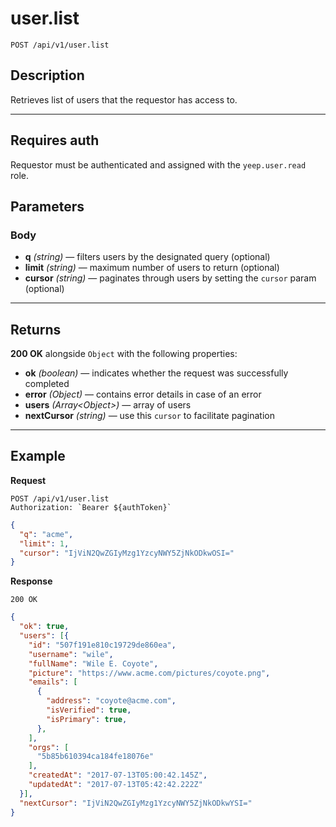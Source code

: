 # user.list

`POST /api/v1/user.list`

## Description

Retrieves list of users that the requestor has access to.

***

## Requires auth

Requestor must be authenticated and assigned with the `yeep.user.read` role.

## Parameters

### Body

- **q** _(string)_ — filters users by the designated query (optional)
- **limit** _(string)_ — maximum number of users to return (optional)
- **cursor** _(string)_ — paginates through users by setting the `cursor` param (optional)

***

## Returns

**200 OK** alongside `Object` with the following properties:

- **ok** _(boolean)_ — indicates whether the request was successfully completed
- **error** _(Object)_ — contains error details in case of an error
- **users** _(Array\<Object>)_ — array of users
- **nextCursor** _(string)_ — use this `cursor` to facilitate pagination

***

## Example

**Request**

```
POST /api/v1/user.list
Authorization: `Bearer ${authToken}`
```

``` json
{
  "q": "acme",
  "limit": 1,
  "cursor": "IjViN2QwZGIyMzg1YzcyNWY5ZjNkODkwOSI="
}
```

**Response**

`200 OK`

``` json
{
  "ok": true,
  "users": [{
    "id": "507f191e810c19729de860ea",
    "username": "wile",
    "fullName": "Wile E. Coyote",
    "picture": "https://www.acme.com/pictures/coyote.png",
    "emails": [
      {
        "address": "coyote@acme.com",
        "isVerified": true,
        "isPrimary": true,
      },
    ],
    "orgs": [
      "5b85b610394ca184fe18076e"
    ],
    "createdAt": "2017-07-13T05:00:42.145Z",
    "updatedAt": "2017-07-13T05:42:42.222Z"
  }],
  "nextCursor": "IjViN2QwZGIyMzg1YzcyNWY5ZjNkODkwYSI="
}
```
